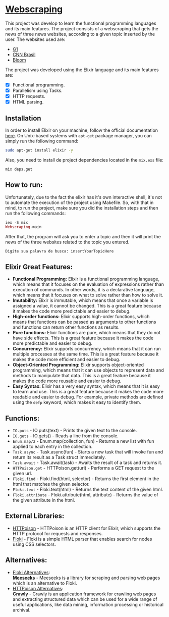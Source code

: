 # [Webscraping](https://github.com/Web-Scraping-Elixir)
This project was  develop to learn the functional programming languages and its main features. The project consists of a webscraping that gets the news of three news websites, according to a given topic inserted by the user. The websites used are:
- [G1](https://g1.globo.com/)
- [CNN Brasil](https://www.cnnbrasil.com.br/)
- [Bloom](https://www.bloomberg.com/)  
  
The project was developed using the Elixir language and its main features are:
- [x] Functional programming.
- [x] Parallelism using Tasks.
- [x] HTTP requests.
- [x] HTML parsing.

## Installation
In order to install Elixir on your machine, follow the official documentation [here](https://elixir-lang.org/install.html).
On Unix-based systems with `apt-get` package manager, you can simply run the following command:
```bash
sudo apt-get install elixir -y
```
Also, you need to install de project dependencies located in the `mix.exs` file:
```elixir
mix deps.get
```

## How to run:
Unfortunately, due to the fact the elixir has it's own interactive shell, it's not to automate the execution of the project using Makefile.
So, with that in mind, to run the project, make sure you did the installation steps and then run the following commands:
```elixir  
iex -S mix  
Webscraping.main  
```
After that, the program will ask you to enter a topic and then it will print the news of the three websites related to the topic you entered.
```
Digite sua palavra de busca: insertYourTopicHere
```

## Elixir Great Features:
- **Functional Programming:** Elixir is a functional programming language, which means that it focuses on the evaluation of expressions rather than execution of commands. In other words, it is a declarative language, which means that it focuses on what to solve rather than how to solve it.
- **Imutability:** Elixir is immutable, which means that once a variable is assigned a value, it cannot be changed. This is a great feature because it makes the code more predictable and easier to debug.
- **High-order functions:** Elixir supports high-order functions, which means that functions can be passed as arguments to other functions and functions can return other functions as results.
- **Pure functions:** Elixir functions are pure, which means that they do not have side effects. This is a great feature because it makes the code more predictable and easier to debug.
- **Concurrency:** Elixir supports concurrency, which means that it can run multiple processes at the same time. This is a great feature because it makes the code more efficient and easier to debug.
- **Object-Oriented Programming:** Elixir supports object-oriented programming, which means that it can use objects to represent data and methods to manipulate that data. This is a great feature because it makes the code more reusable and easier to debug.
- **Easy Syntax:** Elixir has a very easy syntax, which means that it is easy to learn and use. This is a great feature because it makes the code more readable and easier to debug. For example, private methods are defined using the `defp` keyword, which makes it easy to identify them.


## Functions:
- `IO.puts` - IO.puts(text) - Prints the given text to the console.
- `ÌO.gets` - IO.gets() - Reads a line from the console.
- `Enum.map/2` - Enum.map(collection, fun) - Returns a new list with fun applied to each entry in the collection.
- `Task.async` - Task.async(fun) - Starts a new task that will invoke fun and return its result as a Task struct immediately.
- `Task.await` - Task.await(task) - Awaits the result of a task and returns it.
- `HTTPoison.get` - HTTPoison.get(url) - Performs a GET request to the given url.
- `Floki.find` - Floki.find(html, selector) - Returns the first element in the html that matches the given selector.
- `Floki.text` - Floki.text(html) - Returns the text content of the given html.
- `Floki.attribute` - Floki.attribute(html, attribute) - Returns the value of the given attribute in the html.

## External Libraries:
- [HTTPoison](https://hexdocs.pm/httpoison/HTTPoison.html) - HTTPoison is an HTTP client for Elixir, which supports the HTTP protocol for requests and responses.
- [Floki](https://github.com/philss/floki) - Floki is a simple HTML parser that enables search for nodes using CSS selectors.

## Alternatives:
- [Floki Alternatives](https://elixir.libhunt.com/floki-alternatives):  
	**[Meeseeks](meeseeks)** - Meeseeks is a library for scraping and parsing web pages which is an alternative to Floki.
- [HTTPoison Alternatives](https://elixir.libhunt.com/httpoison-alternatives):  
	**[Crawly](https://github.com/elixir-crawly/crawly)** - Crawly is an application framework for crawling web pages and extracting structured data which can be used for a wide range of useful applications, like data mining, information processing or historical archival.